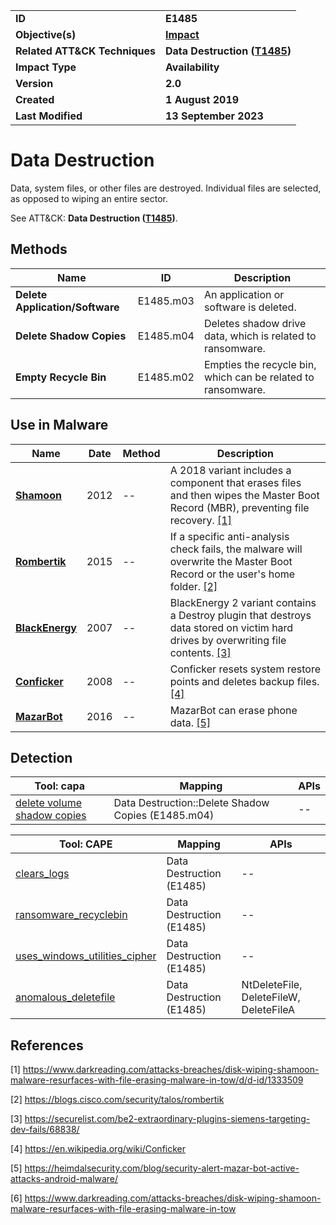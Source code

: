 <table>
<tr>
<td><b>ID</b></td>
<td><b>E1485</b></td>
</tr>
<tr>
<td><b>Objective(s)</b></td>
<td><b><a href="../impact">Impact</a></b></td>
</tr>
<tr>
<td><b>Related ATT&CK Techniques</b></td>
<td><b>Data Destruction (<a href="https://attack.mitre.org/techniques/T1485/">T1485</a>)</b></td>
</tr>
<tr>
<td><b>Impact Type</b></td>
<td><b>Availability</b></td>
</tr>
<tr>
<td><b>Version</b></td>
<td><b>2.0</b></td>
</tr>
<tr>
<td><b>Created</b></td>
<td><b>1 August 2019</b></td>
</tr>
<tr>
<td><b>Last Modified</b></td>
<td><b>13 September 2023</b></td>
</tr>
</table>


# Data Destruction

Data, system files, or other files are destroyed. Individual files are selected, as opposed to wiping an entire sector.

See ATT&CK: **Data Destruction ([T1485](https://attack.mitre.org/techniques/T1485/))**.

## Methods

|Name|ID|Description|
|---|---|---|
|**Delete Application/Software**|E1485.m03|An application or software is deleted.|
|**Delete Shadow Copies**|E1485.m04|Deletes shadow drive data, which is related to ransomware.|
|**Empty Recycle Bin**|E1485.m02|Empties the recycle bin, which can be related to ransomware.|

## Use in Malware

|Name|Date|Method|Description|
|---|---|---|---|
|[**Shamoon**](../xample-malware/shamoon.md)|2012|--|A 2018 variant includes a component that erases files and then wipes the Master Boot Record (MBR), preventing file recovery. [[1]](#1)|
|[**Rombertik**](../xample-malware/rombertik.md)|2015|--|If a specific anti-analysis check fails, the malware will overwrite the Master Boot Record or the user's home folder. [[2]](#2)|
|[**BlackEnergy**](../xample-malware/blackenergy.md)|2007|--|BlackEnergy 2 variant contains a Destroy plugin that destroys data stored on victim hard drives by overwriting file contents.  [[3]](#3)|
|[**Conficker**](../xample-malware/conficker.md)|2008|--|Conficker resets system restore points and deletes backup files. [[4]](#4)|
|[**MazarBot**](../xample-malware/mazarbot.md)|2016|--|MazarBot can erase phone data. [[5]](#5)|

## Detection

|Tool: capa|Mapping|APIs|
|---|---|---|
|[delete volume shadow copies](https://github.com/mandiant/capa-rules/blob/master/impact/inhibit-system-recovery/delete-volume-shadow-copies.yml)|Data Destruction::Delete Shadow Copies (E1485.m04)|--|

|Tool: CAPE|Mapping|APIs|
|---|---|---|
|[clears_logs](https://github.com/CAPESandbox/community/tree/master/modules/signatures/clears_logs.py)|Data Destruction (E1485)|--|
|[ransomware_recyclebin](https://github.com/CAPESandbox/community/tree/master/modules/signatures/ransomware_recyclebin.py)|Data Destruction (E1485)|--|
|[uses_windows_utilities_cipher](https://github.com/CAPESandbox/community/tree/master/modules/signatures/uses_windows_utilities_cipher.py)|Data Destruction (E1485)|--|
|[anomalous_deletefile](https://github.com/CAPESandbox/community/tree/master/modules/signatures/anomalous_deletefile.py)|Data Destruction (E1485)|NtDeleteFile, DeleteFileW, DeleteFileA|

## References

<a name="1">[1]</a> https://www.darkreading.com/attacks-breaches/disk-wiping-shamoon-malware-resurfaces-with-file-erasing-malware-in-tow/d/d-id/1333509

<a name="2">[2]</a> https://blogs.cisco.com/security/talos/rombertik

<a name="3">[3]</a> https://securelist.com/be2-extraordinary-plugins-siemens-targeting-dev-fails/68838/

<a name="4">[4]</a> https://en.wikipedia.org/wiki/Conficker

<a name="5">[5]</a> https://heimdalsecurity.com/blog/security-alert-mazar-bot-active-attacks-android-malware/

<a name="6">[6]</a> https://www.darkreading.com/attacks-breaches/disk-wiping-shamoon-malware-resurfaces-with-file-erasing-malware-in-tow

